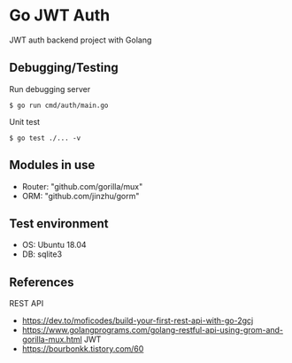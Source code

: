 # Go JWT Auth

JWT auth backend project with Golang


## Debugging/Testing

Run debugging server

```console
$ go run cmd/auth/main.go
```

Unit test

```console
$ go test ./... -v
```


## Modules in use

- Router: "github.com/gorilla/mux"
- ORM: "github.com/jinzhu/gorm"


## Test environment

- OS: Ubuntu 18.04
- DB: sqlite3


## References

REST API
- https://dev.to/moficodes/build-your-first-rest-api-with-go-2gcj
- https://www.golangprograms.com/golang-restful-api-using-grom-and-gorilla-mux.html
JWT
- https://bourbonkk.tistory.com/60